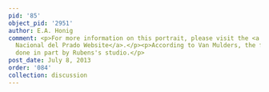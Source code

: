 ```yaml
---
pid: '85'
object_pid: '2951'
author: E.A. Honig
comment: <p>For more information on this portrait, please visit the <a href="https://www.museodelprado.es/coleccion/obra-de-arte/el-archiduque-alberto-de-austria/36dba607-3137-455f-9d0d-2b7d3b3a1c1b">Museo
  Nacional del Prado Website</a>.</p><p>According to Van Mulders, the figures are
  done in part by Rubens's studio.</p>
post_date: July 8, 2013
order: '084'
collection: discussion
---
```

